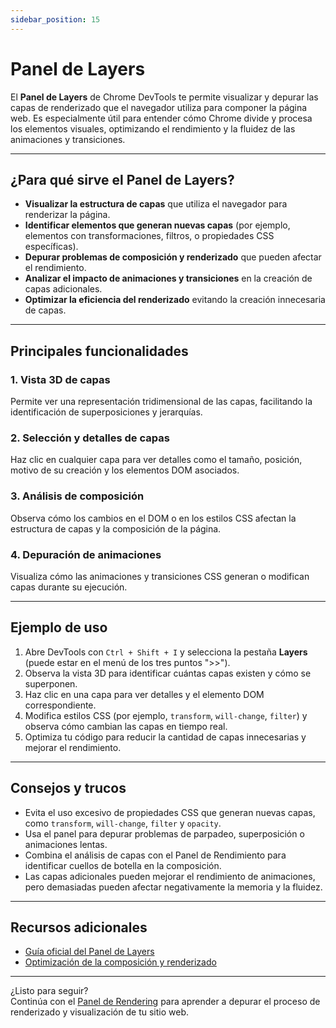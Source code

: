 ```yaml
---
sidebar_position: 15
---
```


# Panel de Layers

El **Panel de Layers** de Chrome DevTools te permite visualizar y depurar las capas de renderizado que el navegador utiliza para componer la página web. Es especialmente útil para entender cómo Chrome divide y procesa los elementos visuales, optimizando el rendimiento y la fluidez de las animaciones y transiciones.

---

## ¿Para qué sirve el Panel de Layers?

- **Visualizar la estructura de capas** que utiliza el navegador para renderizar la página.
- **Identificar elementos que generan nuevas capas** (por ejemplo, elementos con transformaciones, filtros, o propiedades CSS específicas).
- **Depurar problemas de composición y renderizado** que pueden afectar el rendimiento.
- **Analizar el impacto de animaciones y transiciones** en la creación de capas adicionales.
- **Optimizar la eficiencia del renderizado** evitando la creación innecesaria de capas.

---

## Principales funcionalidades

### 1. Vista 3D de capas

Permite ver una representación tridimensional de las capas, facilitando la identificación de superposiciones y jerarquías.

### 2. Selección y detalles de capas

Haz clic en cualquier capa para ver detalles como el tamaño, posición, motivo de su creación y los elementos DOM asociados.

### 3. Análisis de composición

Observa cómo los cambios en el DOM o en los estilos CSS afectan la estructura de capas y la composición de la página.

### 4. Depuración de animaciones

Visualiza cómo las animaciones y transiciones CSS generan o modifican capas durante su ejecución.

---

## Ejemplo de uso

1. Abre DevTools con `Ctrl + Shift + I` y selecciona la pestaña **Layers** (puede estar en el menú de los tres puntos ">>").
2. Observa la vista 3D para identificar cuántas capas existen y cómo se superponen.
3. Haz clic en una capa para ver detalles y el elemento DOM correspondiente.
4. Modifica estilos CSS (por ejemplo, `transform`, `will-change`, `filter`) y observa cómo cambian las capas en tiempo real.
5. Optimiza tu código para reducir la cantidad de capas innecesarias y mejorar el rendimiento.

---

## Consejos y trucos

- Evita el uso excesivo de propiedades CSS que generan nuevas capas, como `transform`, `will-change`, `filter` y `opacity`.
- Usa el panel para depurar problemas de parpadeo, superposición o animaciones lentas.
- Combina el análisis de capas con el Panel de Rendimiento para identificar cuellos de botella en la composición.
- Las capas adicionales pueden mejorar el rendimiento de animaciones, pero demasiadas pueden afectar negativamente la memoria y la fluidez.

---

## Recursos adicionales

- [Guía oficial del Panel de Layers](https://developer.chrome.com/docs/devtools/layers/)
- [Optimización de la composición y renderizado](https://web.dev/animations-performance/)

---

¿Listo para seguir?  
Continúa con el [Panel de Rendering](./rendering-panel.md) para aprender a depurar el proceso de renderizado y visualización de tu sitio web.
